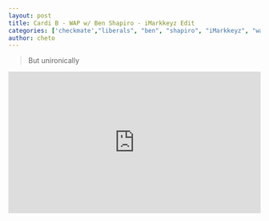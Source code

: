 ```yaml
---
layout: post
title: Cardi B - WAP w/ Ben Shapiro - iMarkkeyz Edit
categories: ['checkmate',"liberals", "ben", "shapiro", "iMarkkeyz", "wap", "cardi"]
author: cheto
---
```


> But unironically
<style>.embed-container { position: relative; padding-bottom: 56.25%; height: 0; overflow: hidden; max-width: 100%; } .embed-container iframe, .embed-container object, .embed-container embed { position: absolute; top: 0; left: 0; width: 100%; height: 100%; }</style><div class='embed-container'><iframe src='https://www.youtube.com/embed/BVco0KHQei4' frameborder='0' allowfullscreen></iframe></div>
